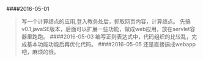####2016-05-01
> 写一个计算绩点的应用,登入教务处后，抓取网页内容，计算绩点。
> 先搞v0.1,javaSE版本，后面可以扩展一些功能，做成web应用，放在servlet容器里跑跑。
####2016-05-03
> 编写正则表达式中，代码组织的比较乱，完成基本功能功能后再优化代码。
####2016-05-05
>还是直接搞成webapp吧，麻烦的很。